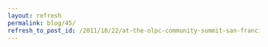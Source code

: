 ```yaml
---
layout: refresh
permalink: blog/45/
refresh_to_post_id: /2011/10/22/at-the-olpc-community-summit-san-francisco
---
```


